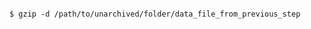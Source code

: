 <!-- usedin: [ _includes/_inlines/AddOns/common/database-backups] - layout:code post: database-backups_postgresql -->

```

$ gzip -d /path/to/unarchived/folder/data_file_from_previous_step

```
